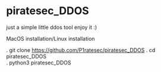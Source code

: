 # piratesec_DDOS
just a simple little ddos tool enjoy it :)

MacOS installation/Linux installation 

. git clone https://github.com/P1ratesec/piratesec_DDOS 
. cd piratesec_DDOS  
. python3 piratesec_DDOS   
